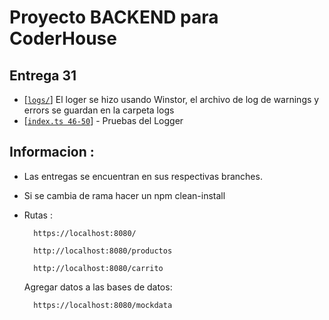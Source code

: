 # Proyecto BACKEND para CoderHouse

## Entrega 31
* \[[`logs/`][2]] El loger se hizo usando Winstor, el archivo de log de warnings y errors se guardan en la carpeta logs
* \[[`index.ts 46-50`][1]] - Pruebas del Logger

[1]: ./src/index.ts#L46-50
[2]: ./logs/


## Informacion :
* Las entregas se encuentran en sus respectivas branches.
* Si se cambia de rama hacer un npm clean-install
* Rutas :

        https://localhost:8080/
        
        http://localhost:8080/productos
        
        http://localhost:8080/carrito

    Agregar datos a las bases de datos:

        https://localhost:8080/mockdata

